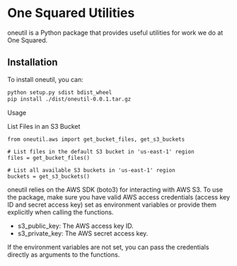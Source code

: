 # One Squared Utilities

oneutil is a Python package that provides useful utilities for work we do at One Squared.

## Installation

To install oneutil, you can:

```bash
python setup.py sdist bdist_wheel
pip install ./dist/oneutil-0.0.1.tar.gz
```

Usage

List Files in an S3 Bucket

```
from oneutil.aws import get_bucket_files, get_s3_buckets

# List files in the default S3 bucket in 'us-east-1' region
files = get_bucket_files()

# List all available S3 buckets in 'us-east-1' region
buckets = get_s3_buckets()
```

oneutil relies on the AWS SDK (boto3) for interacting with AWS S3. To use the package, make sure you have valid AWS access credentials (access key ID and secret access key) set as environment variables or provide them explicitly when calling the functions.

- s3_public_key: The AWS access key ID.
- s3_private_key: The AWS secret access key.

If the environment variables are not set, you can pass the credentials directly as arguments to the functions.